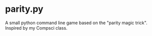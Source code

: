 # parity.py
 A small python command line game based on the "parity magic trick". Inspired by my Compsci class.
